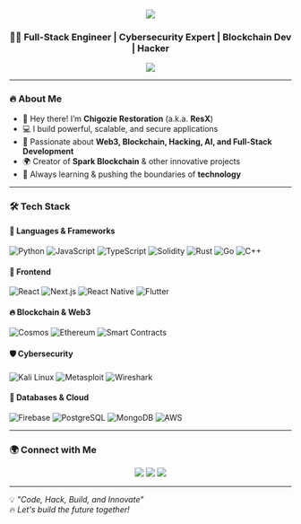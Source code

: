 <h1 align="center">
  <img src="https://capsule-render.vercel.app/api?type=wave&color=0A192F&height=150&section=header&text=Chigozie%20Restoration%20|%20ResX&fontSize=30&fontColor=00E6FF&animation=fadeIn" />
</h1>

<h3 align="center">👨‍💻 Full-Stack Engineer | Cybersecurity Expert | Blockchain Dev | Hacker</h3>

<p align="center">
  <img src="https://readme-typing-svg.herokuapp.com?font=Fira+Code&pause=1000&color=00E6FF&center=true&vCenter=true&width=500&lines=Mastering+the+art+of+coding!;Full-stack+developer+%F0%9F%94%A5;Blockchain+%26+Web3+Expert;Cybersecurity+%7C+Ethical+Hacking+%E2%9A%A1;Building+the+future+of+tech!">
</p>

---

### 🔥 About Me  
- 👋 Hey there! I’m **Chigozie Restoration** (a.k.a. **ResX**)  
- 💻 I build powerful, scalable, and secure applications  
- 🚀 Passionate about **Web3, Blockchain, Hacking, AI, and Full-Stack Development**  
- 🌍 Creator of **Spark Blockchain** & other innovative projects  
- 🎯 Always learning & pushing the boundaries of **technology**  

---

### 🛠️ Tech Stack  

#### 🚀 Languages & Frameworks  
![Python](https://img.shields.io/badge/Python-3776AB?style=for-the-badge&logo=python&logoColor=white)
![JavaScript](https://img.shields.io/badge/JavaScript-F7DF1E?style=for-the-badge&logo=javascript&logoColor=black)
![TypeScript](https://img.shields.io/badge/TypeScript-3178C6?style=for-the-badge&logo=typescript&logoColor=white)
![Solidity](https://img.shields.io/badge/Solidity-363636?style=for-the-badge&logo=solidity&logoColor=white)
![Rust](https://img.shields.io/badge/Rust-000000?style=for-the-badge&logo=rust&logoColor=white)
![Go](https://img.shields.io/badge/Go-00ADD8?style=for-the-badge&logo=go&logoColor=white)
![C++](https://img.shields.io/badge/C++-00599C?style=for-the-badge&logo=c%2B%2B&logoColor=white)

#### 📱 Frontend  
![React](https://img.shields.io/badge/React-61DAFB?style=for-the-badge&logo=react&logoColor=black)
![Next.js](https://img.shields.io/badge/Next.js-000000?style=for-the-badge&logo=next.js&logoColor=white)
![React Native](https://img.shields.io/badge/React_Native-61DAFB?style=for-the-badge&logo=react&logoColor=black)
![Flutter](https://img.shields.io/badge/Flutter-02569B?style=for-the-badge&logo=flutter&logoColor=white)

#### 🔥 Blockchain & Web3  
![Cosmos](https://img.shields.io/badge/Cosmos-000000?style=for-the-badge&logo=cosmos&logoColor=white)
![Ethereum](https://img.shields.io/badge/Ethereum-3C3C3D?style=for-the-badge&logo=ethereum&logoColor=white)
![Smart Contracts](https://img.shields.io/badge/Smart%20Contracts-00A86B?style=for-the-badge&logo=ethereum&logoColor=white)

#### 🛡️ Cybersecurity  
![Kali Linux](https://img.shields.io/badge/Kali_Linux-557C94?style=for-the-badge&logo=kali-linux&logoColor=white)
![Metasploit](https://img.shields.io/badge/Metasploit-000000?style=for-the-badge&logo=metasploit&logoColor=white)
![Wireshark](https://img.shields.io/badge/Wireshark-1679A7?style=for-the-badge&logo=wireshark&logoColor=white)

#### 📡 Databases & Cloud  
![Firebase](https://img.shields.io/badge/Firebase-FFCA28?style=for-the-badge&logo=firebase&logoColor=black)
![PostgreSQL](https://img.shields.io/badge/PostgreSQL-336791?style=for-the-badge&logo=postgresql&logoColor=white)
![MongoDB](https://img.shields.io/badge/MongoDB-47A248?style=for-the-badge&logo=mongodb&logoColor=white)
![AWS](https://img.shields.io/badge/AWS-232F3E?style=for-the-badge&logo=amazon-aws&logoColor=white)

---

### 🌍 Connect with Me  
<p align="center">
  <a href="https://github.com/YOUR-NEW-USERNAME"><img src="https://img.shields.io/badge/GitHub-ResX-000?style=for-the-badge&logo=github&logoColor=white"></a>
  <a href="https://twitter.com/YOUR-HANDLE"><img src="https://img.shields.io/badge/Twitter-ResX-1DA1F2?style=for-the-badge&logo=twitter&logoColor=white"></a>
  <a href="https://linkedin.com/in/YOUR-PROFILE"><img src="https://img.shields.io/badge/LinkedIn-ResX-0077B5?style=for-the-badge&logo=linkedin&logoColor=white"></a>
</p>

---



💡 *"Code, Hack, Build, and Innovate"*  
🔥 *Let's build the future together!*  


